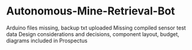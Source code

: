 # Autonomous-Mine-Retrieval-Bot
Arduino files missing, backup txt uploaded
Missing compiled sensor test data
Design considerations and decisions, component layout, budget, diagrams included in Prospectus

